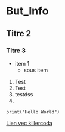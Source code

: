 # But_Info
## Titre 2
### Titre 3

- item 1
  - sous item
  
1. Test
2. Test
3. testdss
4.


`print("Hello World")`

[Lien vec killercoda](https://killercoda.com/emelin)
